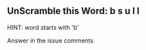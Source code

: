 UnScramble this Word: b s u l l
----------

HINT: word starts with 'b'

Answer in the issue comments
